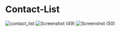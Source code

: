 # Contact-List

![contact_list](https://user-images.githubusercontent.com/44298479/93882963-87e44c00-fcfe-11ea-82f8-ba4ef3fb74d6.gif)
![Screenshot (49)](https://user-images.githubusercontent.com/44298479/93882979-8c106980-fcfe-11ea-95db-1d7c271cd0d7.png)
![Screenshot (50)](https://user-images.githubusercontent.com/44298479/93882985-8ca90000-fcfe-11ea-9891-604023ab58c2.png)
